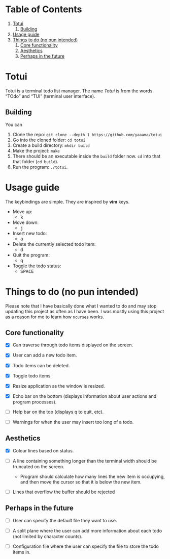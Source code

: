 
# Table of Contents

1.  [Totui](#orgf9e33dc)
    1.  [Building](#org1eaee8c)
2.  [Usage guide](#org74c41f2)
3.  [Things to do (no pun intended)](#orga2ddb36)
    1.  [Core functionality](#orga7d1a27)
    2.  [Aesthetics](#org8317072)
    3.  [Perhaps in the future](#org97b5180)


<a id="orgf9e33dc"></a>

# Totui

Totui is a terminal todo list manager. The name *Totui* is from the words &ldquo;TOdo&rdquo; and &ldquo;TUI&rdquo; (terminal user interface).


<a id="org1eaee8c"></a>

## Building

You can

1.  Clone the repo: `git clone --depth 1 https://github.com/yaaama/totui`
2.  Go into the cloned folder: `cd totui`
3.  Create a build directory: `mkdir build`
4.  Make the project: `make`
5.  There should be an executable inside the `build` folder now. `cd` into that that folder (`cd build`).
6.  Run the program: `./totui`.


<a id="org74c41f2"></a>

# Usage guide

The keybindings are simple. They are inspired by **vim** keys.

-   Move up:
    -   <kbd> k </kbd>
-   Move down:
    -   <kbd> j </kbd>
-   Insert new todo:
    -   <kbd> a </kbd>
-   Delete the currently selected todo item:
    -   <kbd> d </kbd>
-   Quit the program:
    -   <kbd> q </kbd>
-   Toggle the todo status:
    -   <kbd> SPACE </kbd>


<a id="orga2ddb36"></a>

# Things to do (no pun intended)

Please note that I have basically done what I wanted to do and may stop updating this project as often as I have been.
I was mostly using this project as a reason for me to learn how `ncurses` works.


<a id="orga7d1a27"></a>

## Core functionality

-   [X] Can traverse through todo items displayed on the screen.
-   [X] User can add a new todo item.
-   [X] Todo items can be deleted.
-   [X] Toggle todo items
-   [X] Resize application as the window is resized.
-   [X] Echo bar on the bottom (displays information about user actions and program processes).
-   [ ] Help bar on the top (displays q to quit, etc).
-   [ ] Warnings for when the user may insert too long of a todo.


<a id="org8317072"></a>

## Aesthetics

-   [X] Colour lines based on status.
-   [ ] A line containing something longer than the terminal width should be truncated on the screen.
    -   Program should calculate how many lines the new item is occupying, and then move the cursor so that it is below the new item.
-   [ ] Lines that overflow the buffer should be rejected


<a id="org97b5180"></a>

## Perhaps in the future

-   [ ] User can specify the default file they want to use.
-   [ ] A split plane where the user can add more information about each todo (not limited by character counts).
-   [ ] Configuration file where the user can specify the file to store the todo items in.


